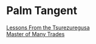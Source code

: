 # Palm Tangent
[Lessons From the Tsurezuregusa](https://palmtangent.com/lessons-from-the-tsurezuregusa.html)  
[Master of Many Trades](https://palmtangent.com/master-of-many-trades.html)
